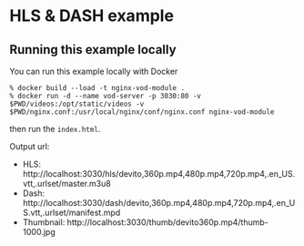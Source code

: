 # HLS & DASH example

## Running this example locally

You can run this example locally with Docker

```
% docker build --load -t nginx-vod-module .
% docker run -d --name vod-server -p 3030:80 -v $PWD/videos:/opt/static/videos -v $PWD/nginx.conf:/usr/local/nginx/conf/nginx.conf nginx-vod-module
```

then run the `index.html`.


Output url:
- HLS: http://localhost:3030/hls/devito,360p.mp4,480p.mp4,720p.mp4,.en_US.vtt,.urlset/master.m3u8
- Dash: http://localhost:3030/dash/devito,360p.mp4,480p.mp4,720p.mp4,.en_US.vtt,.urlset/manifest.mpd
- Thumbnail: http://localhost:3030/thumb/devito360p.mp4/thumb-1000.jpg
